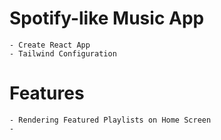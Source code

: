 # Spotify-like Music App

    - Create React App
    - Tailwind Configuration

# Features

    - Rendering Featured Playlists on Home Screen
    -

